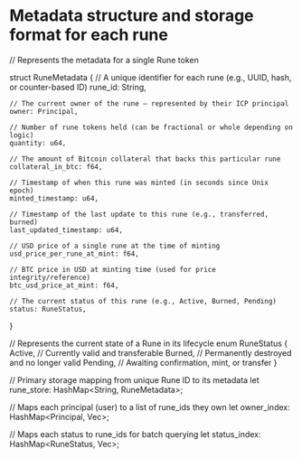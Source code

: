 # Metadata structure and storage format for each rune

// Represents the metadata for a single Rune token

struct RuneMetadata {
    // A unique identifier for each rune (e.g., UUID, hash, or counter-based ID)
    rune_id: String,

    // The current owner of the rune — represented by their ICP principal
    owner: Principal,

    // Number of rune tokens held (can be fractional or whole depending on logic)
    quantity: u64,

    // The amount of Bitcoin collateral that backs this particular rune
    collateral_in_btc: f64,

    // Timestamp of when this rune was minted (in seconds since Unix epoch)
    minted_timestamp: u64,

    // Timestamp of the last update to this rune (e.g., transferred, burned)
    last_updated_timestamp: u64,

    // USD price of a single rune at the time of minting
    usd_price_per_rune_at_mint: f64,

    // BTC price in USD at minting time (used for price integrity/reference)
    btc_usd_price_at_mint: f64,

    // The current status of this rune (e.g., Active, Burned, Pending)
    status: RuneStatus,
}

// Represents the current state of a Rune in its lifecycle
enum RuneStatus {
    Active,     // Currently valid and transferable
    Burned,     // Permanently destroyed and no longer valid
    Pending,    // Awaiting confirmation, mint, or transfer
}

// Primary storage mapping from unique Rune ID to its metadata
let rune_store: HashMap<String, RuneMetadata>;

// Maps each principal (user) to a list of rune_ids they own
let owner_index: HashMap<Principal, Vec<String>>;

// Maps each status to rune_ids for batch querying
let status_index: HashMap<RuneStatus, Vec<String>>;

